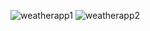 ![‏‏weatherapp1](https://user-images.githubusercontent.com/42889059/106452498-a4ed1080-6490-11eb-880f-f5278fcd312e.JPG)
![‏‏weatherapp2](https://user-images.githubusercontent.com/42889059/106452500-a61e3d80-6490-11eb-96a3-b409e660c994.JPG)

